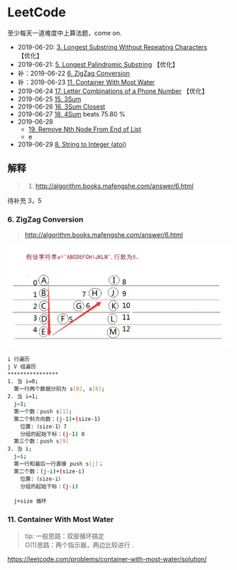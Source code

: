 # LeetCode

至少每天一道难度中上算法题，come on.

- 2019-06-20: [3. Longest Substring Without Repeating Characters](https://leetcode.com/problems/longest-substring-without-repeating-characters/) 【优化】
- 2019-06-21: [5. Longest Palindromic Substring](https://leetcode.com/problems/longest-palindromic-substring/submissions/) 【优化】
- 补：2019-06-22 [6. ZigZag Conversion](https://leetcode.com/problems/zigzag-conversion/)
- 补：2019-06-23 [11. Container With Most Water](https://leetcode.com/problems/container-with-most-water/)
- 2019-06-24 [17. Letter Combinations of a Phone Number](https://leetcode.com/problems/letter-combinations-of-a-phone-number/) 【优化】
- 2019-06-25 [15. 3Sum](https://leetcode.com/problems/3sum/)
- 2019-06-26 [16. 3Sum Closest](https://leetcode.com/problems/3sum-closest/)
- 2019-06-27 [18. 4Sum](https://leetcode.com/problems/4sum/) beats 75.80 % 
- 2019-06-28
  - [19. Remove Nth Node From End of List](https://leetcode.com/problems/remove-nth-node-from-end-of-list/submissions/)
  - e
- 2019-06-29 [8. String to Integer (atoi)](https://leetcode.com/problems/string-to-integer-atoi/)

## 解释

> 1. http://algorithm.books.mafengshe.com/answer/6.html

待补充 3，5

### 6. ZigZag Conversion
> http://algorithm.books.mafengshe.com/answer/6.html  

  <img src="assets/6-1.png" />

  ```bash
  i 行遍历
  j V 组遍历
  ****************
  1. 当 i=0;
    第一行两个数据分别为 s[0], s[8];
  2. 当 i=1;
    j=1;
    第一个数：push s[1];
    第二个斜方向数：(j-1)+(size-1)
      位置:（size-1）7
      分组的起始下标：(j-1) 0
    第三个数：push s[9]
  3. 当 i;
    j=i;
    第一行和最后一行直接 push s[j]；
    第二个数：(j-i)+(size-i)
      位置:（size-i）
      分组的起始下标：(j-i)

    j+size 循环
  ```
### 11. Container With Most Water
> tip: 
 一般思路：双层循环搞定  
 O(1)思路：两个指示器，两边比较进行 .
   
https://leetcode.com/problems/container-with-most-water/solution/

